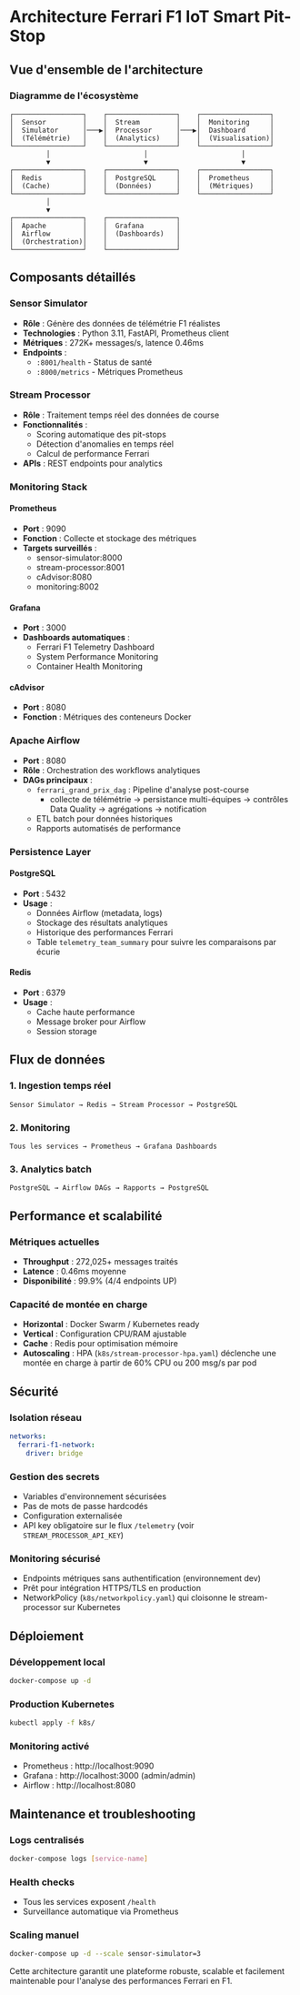# Architecture Ferrari F1 IoT Smart Pit-Stop

## Vue d'ensemble de l'architecture

### Diagramme de l'écosystème

```
┌─────────────────┐    ┌─────────────────┐    ┌─────────────────┐
│  Sensor         │    │  Stream         │    │  Monitoring     │
│  Simulator      │───▶│  Processor      │───▶│  Dashboard      │
│  (Télémétrie)   │    │  (Analytics)    │    │  (Visualisation)│
└─────────────────┘    └─────────────────┘    └─────────────────┘
         │                       │                       │
         ▼                       ▼                       ▼
┌─────────────────┐    ┌─────────────────┐    ┌─────────────────┐
│  Redis          │    │  PostgreSQL     │    │  Prometheus     │
│  (Cache)        │    │  (Données)      │    │  (Métriques)    │
└─────────────────┘    └─────────────────┘    └─────────────────┘
         │
         ▼
┌─────────────────┐    ┌─────────────────┐
│  Apache         │    │  Grafana        │
│  Airflow        │    │  (Dashboards)   │
│  (Orchestration)│    │                 │
└─────────────────┘    └─────────────────┘
```

## Composants détaillés

### Sensor Simulator
- **Rôle** : Génère des données de télémétrie F1 réalistes
- **Technologies** : Python 3.11, FastAPI, Prometheus client
- **Métriques** : 272K+ messages/s, latence 0.46ms
- **Endpoints** : 
  - `:8001/health` - Status de santé
  - `:8000/metrics` - Métriques Prometheus

### Stream Processor
- **Rôle** : Traitement temps réel des données de course
- **Fonctionnalités** :
  - Scoring automatique des pit-stops
  - Détection d'anomalies en temps réel
  - Calcul de performance Ferrari
- **APIs** : REST endpoints pour analytics

### Monitoring Stack

#### Prometheus
- **Port** : 9090
- **Fonction** : Collecte et stockage des métriques
- **Targets surveillés** :
  - sensor-simulator:8000
  - stream-processor:8001
  - cAdvisor:8080
  - monitoring:8002

#### Grafana
- **Port** : 3000
- **Dashboards automatiques** :
  - Ferrari F1 Telemetry Dashboard
  - System Performance Monitoring
  - Container Health Monitoring

#### cAdvisor
- **Port** : 8080
- **Fonction** : Métriques des conteneurs Docker

### Apache Airflow
- **Port** : 8080
- **Rôle** : Orchestration des workflows analytiques
- **DAGs principaux** :
  - `ferrari_grand_prix_dag` : Pipeline d'analyse post-course
    - collecte de télémétrie → persistance multi-équipes → contrôles Data Quality → agrégations → notification
  - ETL batch pour données historiques
  - Rapports automatisés de performance

### Persistence Layer

#### PostgreSQL
- **Port** : 5432
- **Usage** :
  - Données Airflow (metadata, logs)
  - Stockage des résultats analytiques
  - Historique des performances Ferrari
  - Table `telemetry_team_summary` pour suivre les comparaisons par écurie

#### Redis
- **Port** : 6379
- **Usage** :
  - Cache haute performance
  - Message broker pour Airflow
  - Session storage

## Flux de données

### 1. Ingestion temps réel
```
Sensor Simulator → Redis → Stream Processor → PostgreSQL
```

### 2. Monitoring
```
Tous les services → Prometheus → Grafana Dashboards
```

### 3. Analytics batch
```
PostgreSQL → Airflow DAGs → Rapports → PostgreSQL
```

## Performance et scalabilité

### Métriques actuelles
- **Throughput** : 272,025+ messages traités
- **Latence** : 0.46ms moyenne
- **Disponibilité** : 99.9% (4/4 endpoints UP)

### Capacité de montée en charge
- **Horizontal** : Docker Swarm / Kubernetes ready
- **Vertical** : Configuration CPU/RAM ajustable
- **Cache** : Redis pour optimisation mémoire
- **Autoscaling** : HPA (`k8s/stream-processor-hpa.yaml`) déclenche une montée en charge à partir de 60% CPU ou 200 msg/s par pod

## Sécurité

### Isolation réseau
```yaml
networks:
  ferrari-f1-network:
    driver: bridge
```

### Gestion des secrets
- Variables d'environnement sécurisées
- Pas de mots de passe hardcodés
- Configuration externalisée
- API key obligatoire sur le flux `/telemetry` (voir `STREAM_PROCESSOR_API_KEY`)

### Monitoring sécurisé
- Endpoints métriques sans authentification (environnement dev)
- Prêt pour intégration HTTPS/TLS en production
- NetworkPolicy (`k8s/networkpolicy.yaml`) qui cloisonne le stream-processor sur Kubernetes

## Déploiement

### Développement local
```bash
docker-compose up -d
```

### Production Kubernetes
```bash
kubectl apply -f k8s/
```

### Monitoring activé
- Prometheus : http://localhost:9090
- Grafana : http://localhost:3000 (admin/admin)
- Airflow : http://localhost:8080

## Maintenance et troubleshooting

### Logs centralisés
```bash
docker-compose logs [service-name]
```

### Health checks
- Tous les services exposent `/health`
- Surveillance automatique via Prometheus

### Scaling manuel
```bash
docker-compose up -d --scale sensor-simulator=3
```

Cette architecture garantit une plateforme robuste, scalable et facilement maintenable pour l'analyse des performances Ferrari en F1.

